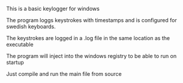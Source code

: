 This is a basic keylogger for windows

The program loggs keystrokes with timestamps
and is configured for swedish keyboards.

The keystrokes are logged in a .log file in the same location as the executable

The program will inject into the windows registry to be able to run on startup

Just compile and run the main file from source